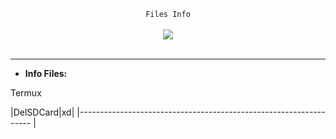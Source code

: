 <center>
  <p align="center" align-items="center">
     <code>Files Info</code><br>
    <br>
    <img align="center" src="https://media.discordapp.net/attachments/853057586881757214/853057663055560754/tokyoghoul.gif"/><br><br>
  </p>
</center>

---

- **Info Files:**

<p>Termux</p>
|DelSDCard|xd|
|------------------------------------------------------------------
|
